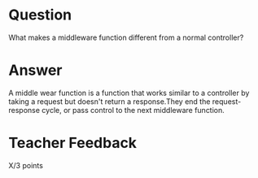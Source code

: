 # Question

What makes a middleware function different from a normal controller?

# Answer
A middle wear function is a function that works similar to a controller by taking a request but doesn't return a response.They end the request-response cycle, or pass control to the next middleware function.
# Teacher Feedback

X/3 points
